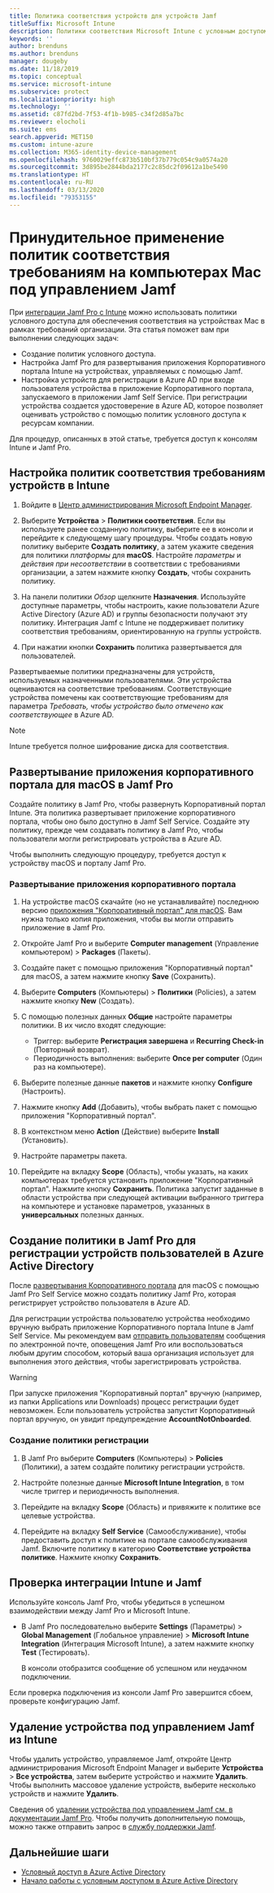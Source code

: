 ```yaml
---
title: Политика соответствия устройств для устройств Jamf
titleSuffix: Microsoft Intune
description: Политики соответствия Microsoft Intune с условным доступом Azure Active Directory можно использовать для защиты управляемых устройств Jamf.
keywords: ''
author: brenduns
ms.author: brenduns
manager: dougeby
ms.date: 11/18/2019
ms.topic: conceptual
ms.service: microsoft-intune
ms.subservice: protect
ms.localizationpriority: high
ms.technology: ''
ms.assetid: c87fd2bd-7f53-4f1b-b985-c34f2d85a7bc
ms.reviewer: elocholi
ms.suite: ems
search.appverid: MET150
ms.custom: intune-azure
ms.collection: M365-identity-device-management
ms.openlocfilehash: 9760029effc873b510bf37b779c054c9a0574a20
ms.sourcegitcommit: 3d895be2844bda2177c2c85dc2f09612a1be5490
ms.translationtype: HT
ms.contentlocale: ru-RU
ms.lasthandoff: 03/13/2020
ms.locfileid: "79353155"
---
```

# <a name="enforce-compliance-on-macs-managed-with-jamf-pro"></a>Принудительное применение политик соответствия требованиям на компьютерах Mac под управлением Jamf

При [интеграции Jamf Pro с Intune](conditional-access-integrate-jamf.md) можно использовать политики условного доступа для обеспечения соответствия на устройствах Mac в рамках требований организации.  Эта статья поможет вам при выполнении следующих задач:  

- Создание политик условного доступа.
- Настройка Jamf Pro для развертывания приложения Корпоративного портала Intune на устройствах, управляемых с помощью Jamf.
- Настройка устройств для регистрации в Azure AD при входе пользователя устройства в приложение Корпоративного портала, запускаемого в приложении Jamf Self Service. При регистрации устройства создается удостоверение в Azure AD, которое позволяет оценивать устройство с помощью политик условного доступа к ресурсам компании.  
 
Для процедур, описанных в этой статье, требуется доступ к консолям Intune и Jamf Pro.

## <a name="set-up-device-compliance-policies-in-intune"></a>Настройка политик соответствия требованиям устройств в Intune

1. Войдите в [Центр администрирования Microsoft Endpoint Manager](https://go.microsoft.com/fwlink/?linkid=2109431).

2. Выберите **Устройства** > **Политики соответствия**. Если вы используете ранее созданную политику, выберите ее в консоли и перейдите к следующему шагу процедуры. Чтобы создать новую политику выберите **Создать политику**, а затем укажите сведения для политики *платформы* для **macOS**. Настройте *параметры* и *действия при несоответствии* в соответствии с требованиями организации, а затем нажмите кнопку **Создать**, чтобы сохранить политику.

3. На панели политики *Обзор* щелкните **Назначения**. Используйте доступные параметры, чтобы настроить, какие пользователи Azure Active Directory (Azure AD) и группы безопасности получают эту политику. Интеграция Jamf с Intune не поддерживает политику соответствия требованиям, ориентированную на группы устройств.

4. При нажатии кнопки **Сохранить** политика развертывается для пользователей.  

Развертываемые политики предназначены для устройств, используемых назначенными пользователями. Эти устройства оцениваются на соответствие требованиям. Соответствующие устройства помечены как соответствующие требованиям для параметра *Требовать, чтобы устройство было отмечено как соответствующее* в Azure AD.  

> [!NOTE]
> Intune требуется полное шифрование диска для соответствия.

## <a name="deploy-the-company-portal-app-for-macos-in-jamf-pro"></a>Развертывание приложения корпоративного портала для macOS в Jamf Pro

Создайте политику в Jamf Pro, чтобы развернуть Корпоративный портал Intune. Эта политика развертывает приложение корпоративного портала, чтобы оно было доступно в Jamf Self Service. Создайте эту политику, прежде чем создавать политику в Jamf Pro, чтобы пользователи могли регистрировать устройства в Azure AD.  

Чтобы выполнить следующую процедуру, требуется доступ к устройству macOS и порталу Jamf Pro. 

### <a name="to-deploy-the-company-portal-app"></a>Развертывание приложения корпоративного портала  

1. На устройстве macOS скачайте (но не устанавливайте) последнюю версию [приложения "Корпоративный портал" для macOS](https://go.microsoft.com/fwlink/?linkid=862280). Вам нужна только копия приложения, чтобы вы могли отправить приложение в Jamf Pro.  

2. Откройте Jamf Pro и выберите **Computer management** (Управление компьютером)  > **Packages** (Пакеты).

3. Создайте пакет с помощью приложения "Корпоративный портал" для macOS, а затем нажмите кнопку **Save** (Сохранить).

4. Выберите **Computers** (Компьютеры) > **Политики** (Policies), а затем нажмите кнопку **New** (Создать).

5. С помощью полезных данных **Общие** настройте параметры политики. В их число входят следующие:
   - Триггер: выберите **Регистрация завершена** и **Recurring Check-in** (Повторный возврат).
   - Периодичность выполнения: выберите **Once per computer** (Один раз на компьютере).

6. Выберите полезные данные **пакетов** и нажмите кнопку **Configure** (Настроить).

7. Нажмите кнопку **Add** (Добавить), чтобы выбрать пакет с помощью приложения "Корпоративный портал".

8. В контекстном меню **Action** (Действие) выберите **Install** (Установить).
9. Настройте параметры пакета.

10. Перейдите на вкладку **Scope** (Область), чтобы указать, на каких компьютерах требуется установить приложение "Корпоративный портал". Нажмите кнопку **Сохранить**. Политика запустит заданные в области устройства при следующей активации выбранного триггера на компьютере и установке параметров, указанных в **универсальных** полезных данных.

## <a name="create-a-policy-in-jamf-pro-to-have-users-register-their-devices-with-azure-active-directory"></a>Создание политики в Jamf Pro для регистрации устройств пользователей в Azure Active Directory  

После [развертывания Корпоративного портала](conditional-access-assign-jamf.md#deploy-the-company-portal-app-for-macos-in-jamf-pro) для macOS с помощью Jamf Pro Self Service можно создать политику Jamf Pro, которая регистрирует устройство пользователя в Azure AD. 

Для регистрации устройства пользователю устройства необходимо вручную выбрать приложение Корпоративного портала Intune в Jamf Self Service. Мы рекомендуем вам [отправить пользователям](../fundamentals/end-user-educate.md) сообщения по электронной почте, оповещения Jamf Pro или воспользоваться любым другим способом, который ваша организация использует для выполнения этого действия, чтобы зарегистрировать устройства. 

> [!WARNING]
> При запуске приложения "Корпоративный портал" вручную (например, из папки Applications или Downloads) процесс регистрации будет невозможен. Если пользователь устройства запустит Корпоративный портал вручную, он увидит предупреждение **AccountNotOnboarded**.

### <a name="to-create-the-registration-policy"></a>Создание политики регистрации  

1. В Jamf Pro выберите **Computers** (Компьютеры) > **Policies** (Политики), а затем создайте политику регистрации устройств.

2. Настройте полезные данные **Microsoft Intune Integration**, в том числе триггер и периодичность выполнения.

3. Перейдите на вкладку **Scope** (Область) и привяжите к политике все целевые устройства.

4. Перейдите на вкладку **Self Service** (Самообслуживание), чтобы предоставить доступ к политике на портале самообслуживания Jamf. Включите политику в категорию **Соответствие устройства политике**. Нажмите кнопку **Сохранить**.

## <a name="validate-intune-and-jamf-integration"></a>Проверка интеграции Intune и Jamf  

Используйте консоль Jamf Pro, чтобы убедиться в успешном взаимодействии между Jamf Pro и Microsoft Intune. 

- В Jamf Pro последовательно выберите **Settings** (Параметры) > **Global Management** (Глобальное управление) > **Microsoft Intune Integration** (Интеграция Microsoft Intune), а затем нажмите кнопку **Test** (Тестировать).

    В консоли отобразится сообщение об успешном или неудачном подключении.  

Если проверка подключения из консоли Jamf Pro завершится сбоем, проверьте конфигурацию Jamf. 


## <a name="removing-a-jamf-managed-device-from-intune"></a>Удаление устройства под управлением Jamf из Intune

Чтобы удалить устройство, управляемое Jamf, откройте Центр администрирования Microsoft Endpoint Manager и выберите **Устройства** > **Все устройства**, затем выберите устройство и нажмите **Удалить**.  Чтобы выполнить массовое удаление устройств, выберите несколько устройств и нажмите **Удалить**.

Сведения об [удалении устройства под управлением Jamf см. в документации Jamf Pro](https://www.jamf.com/jamf-nation/articles/80/unmanaging-computers-while-preserving-their-inventory-information). Чтобы получить дополнительную помощь, можно также отправить запрос в [службу поддержки Jamf](https://www.jamf.com/support/). 

## <a name="next-steps"></a>Дальнейшие шаги

- [Условный доступ в Azure Active Directory](https://docs.microsoft.com/azure/active-directory/active-directory-conditional-access-azure-portal)
- [Начало работы с условным доступом в Azure Active Directory](https://docs.microsoft.com/azure/active-directory/active-directory-conditional-access-azure-portal-get-started)
